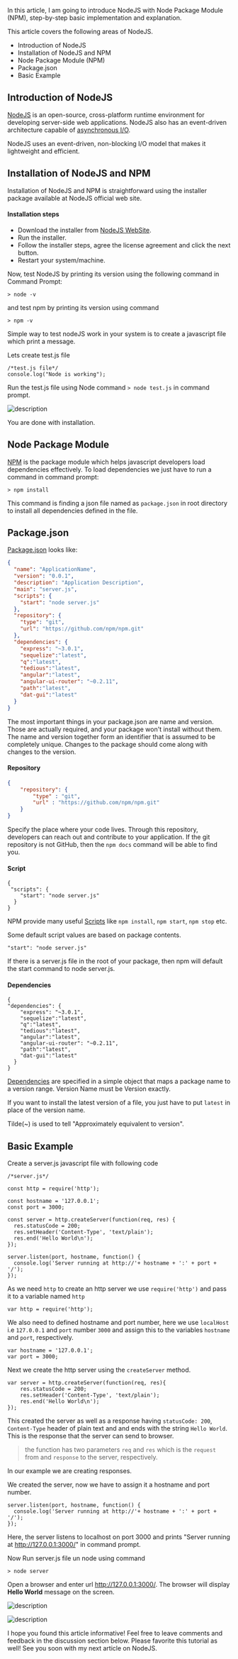 In this article, I am going to introduce NodeJS with Node Package Module (NPM), step-by-step basic implementation and explanation.

This article covers the following areas of NodeJS.

* Introduction of NodeJS
* Installation of NodeJS and NPM
* Node Package Module (NPM)
* Package.json
* Basic Example

## Introduction of NodeJS 

[NodeJS](https://nodejs.org/en/) is an open-source, cross-platform runtime environment for developing server-side web applications. NodeJS also has an event-driven architecture capable of [asynchronous I/O](https://en.wikipedia.org/wiki/Asynchronous_I/O).

NodeJS uses an event-driven, non-blocking I/O model that makes it lightweight and efficient.

## Installation of NodeJS and NPM

Installation of NodeJS and NPM is straightforward using the installer package available at NodeJS official web site.

#### Installation steps

* Download the installer from [NodeJS WebSite](https://nodejs.org/en/).
* Run the installer.
* Follow the installer steps, agree the license agreement and click the next button.
* Restart your system/machine.

Now, test NodeJS by printing its version using the following command in Command Prompt:

```
> node -v
```

and test npm by printing its version using command

```
> npm -v
```

Simple way to test nodeJS work in your system is to create a javascript file which print a message.

Lets create test.js file 

```
/*test.js file*/
console.log("Node is working");
```

Run the test.js file using Node command `> node test.js` in command prompt.

![description](https://raw.githubusercontent.com/pluralsight/guides/master/images/640f8199-be76-4848-a093-0f9e2825d8a8.png)

You are done with installation.

## Node Package Module

[NPM](https://www.npmjs.com/) is the package module which helps javascript developers load dependencies effectively. To load dependencies we just have to run a command in command prompt:

```
> npm install
```

This command is finding a json file named as `package.json` in root directory to install all dependencies defined in the file.

## Package.json

[Package.json](https://docs.npmjs.com/files/package.json) looks like:

```json
{
  "name": "ApplicationName",
  "version": "0.0.1",
  "description": "Application Description",
  "main": "server.js",
  "scripts": {
    "start": "node server.js"
  },
  "repository": {
    "type": "git",
    "url": "https://github.com/npm/npm.git"
  },
  "dependencies": {
    "express": "~3.0.1",
    "sequelize":"latest",
    "q":"latest",
    "tedious":"latest",
    "angular":"latest",
    "angular-ui-router": "~0.2.11",
    "path":"latest",
    "dat-gui":"latest"
  }
}

```

The most important things in your package.json are name and version. Those are actually required, and your package won't install without them. The name and version together form an identifier that is assumed to be completely unique. Changes to the package should come along with changes to the version.

#### Repository 

```json
{
    "repository": {
        "type" : "git",
        "url" : "https://github.com/npm/npm.git"
    }
}
```

Specify the place where your code lives. Through this repository, developers can reach out and contribute to your application. If the git repository is not GitHub, then the `npm docs` command will be able to find you.

#### Script

```
{
 "scripts": {
    "start": "node server.js"
  }
}
```

NPM provide many useful [Scripts](https://docs.npmjs.com/misc/scripts) like `npm install`, `npm start`, `npm stop` etc.

Some default script values are based on package contents.

```
"start": "node server.js"
```

If there is a server.js file in the root of your package, then npm will default the start command to node server.js.

#### Dependencies

```
{
"dependencies": {
    "express": "~3.0.1",
    "sequelize":"latest",
    "q":"latest",
    "tedious":"latest",
    "angular":"latest",
    "angular-ui-router": "~0.2.11",
    "path":"latest",
    "dat-gui":"latest"
  }
}
```

[Dependencies](https://docs.npmjs.com/files/package.json#dependencies) are specified in a simple object that maps a package name to a version range.
Version Name must be Version exactly.

If you want to install the latest version of a file, you just have to put `latest` in place of the version name.

Tilde(~) is used to tell "Approximately equivalent to version".

## Basic Example

Create a server.js javascript file with following code

```
/*server.js*/

const http = require('http');

const hostname = '127.0.0.1';
const port = 3000;

const server = http.createServer(function(req, res) {
  res.statusCode = 200;
  res.setHeader('Content-Type', 'text/plain');
  res.end('Hello World\n');
});

server.listen(port, hostname, function() {
  console.log('Server running at http://'+ hostname + ':' + port + '/');
});
```

As we need `http` to create an http server we use `require('http')` and pass it to a variable named `http`

```
var http = require('http');
```

We also need to defined hostname and port number, here we use `localHost` i.e `127.0.0.1` and `port` number `3000` and assign this to the variables `hostname` and `port`, respectively.

```
var hostname = '127.0.0.1';
var port = 3000;
```

Next we  create the http server using the `createServer` method.

```
var server = http.createServer(function(req, res){
    res.statusCode = 200;
    res.setHeader('Content-Type', 'text/plain');
    res.end('Hello World\n');
});
```

This created the server as well as a response having `statusCode: 200`, `Content-Type` header of plain text and and ends with the string `Hello World`. This is the response that the server can send to browser.

> the function has two parameters `req` and `res` which is the `request` from and `response` to the server, respectively.

In our example we are creating responses.

We created the server, now we have to assign it a hostname and port number.

```
server.listen(port, hostname, function() {
  console.log('Server running at http://'+ hostname + ':' + port + '/');
});
```

Here, the server listens to localhost on port 3000 and prints "Server running at http://127.0.0.1:3000/" in command prompt.

Now Run server.js file un node using command

```
> node server
```

Open a browser and enter url http://127.0.0.1:3000/. The browser will display **Hello World** message on the screen.


![description](https://raw.githubusercontent.com/pluralsight/guides/master/images/b4eb365b-23f9-4fc1-b4a8-34b1b9b3e8e9.png)


![description](https://raw.githubusercontent.com/pluralsight/guides/master/images/cfaa1589-9a62-48eb-b3f5-3707d3d14a6d.png)


I hope you found this article informative! Feel free to leave comments and feedback in the discussion section below. Please favorite this tutorial as well! See you soon with my next article on NodeJS. 
